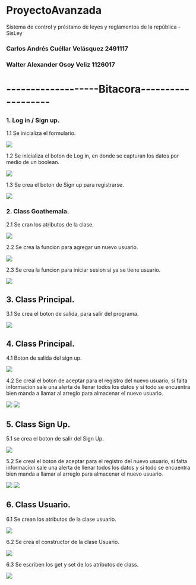 ﻿# ProyectoAvanzada
Sistema de control y préstamo de leyes y reglamentos de la república - SisLey

### Carlos Andrés Cuéllar Velásquez 2491117
### Walter Alexander Osoy Veliz 1126017

# -------------------Bitacora-------------------

### 1. Log in / Sign up.

   1.1 Se inicializa el formulario. 
   
   ![](ProyectoPrograFotos/1.png)
    
   1.2 Se inicializa el boton de Log in, en donde se capturan los datos por medio de un boolean.
   
   ![](ProyectoPrograFotos/2.png) 
   
   1.3 Se crea el boton de Sign up para registrarse.
   
   ![](ProyectoPrograFotos/3.png)
   

### 2. Class Goathemala.

   2.1 Se cran los atributos de la clase. 
   
   ![](ProyectoPrograFotos/4.png)
   
   2.2 Se crea la funcion para agregar un nuevo usuario.
   
   ![](ProyectoPrograFotos/5.png)
   
   2.3 Se crea la funcion para iniciar sesion si ya se tiene usuario. 
   
   ![](ProyectoPrograFotos/6.png)
   
## 3. Class Principal.

   3.1 Se crea el boton de salida, para salir del programa.
   
   ![](ProyectoPrograFotos/7.png)
   
## 4. Class Principal.
   
   4.1 Boton de salida del sign up.
   
   ![](ProyectoPrograFotos/8.png)
   
   4.2  Se creal el boton de aceptar para el registro del nuevo usuario, si falta informacion sale una alerta de llenar todos los datos y si todo se encuentra bien manda a llamar al arreglo para almacenar el nuevo usuario.
   
   ![](ProyectoPrograFotos/9.png)
   ![](ProyectoPrograFotos/10.png)
    
## 5. Class Sign Up.

   5.1 se crea el boton de salir del Sign Up. 
   
   ![](ProyectoPrograFotos/11.png)

   5.2 Se creal el boton de aceptar para el registro del nuevo usuario, si falta informacion sale una alerta de llenar todos los datos y si todo se encuentra bien manda a llamar al arreglo para almacenar el nuevo usuario.
   
   ![](ProyectoPrograFotos/12.png)
   ![](ProyectoPrograFotos/13.png)

## 6. Class Usuario.

   6.1 Se crean los atributos de la clase usuario. 
   
   ![](ProyectoPrograFotos/14.png)

   6.2 Se crea el constructor de la clase Usuario.
   
   ![](ProyectoPrograFotos/15.png)
    
   6.3 Se escriben los get y set de los atributos de class. 
   
   ![](ProyectoPrograFotos/16.png)






 
 

